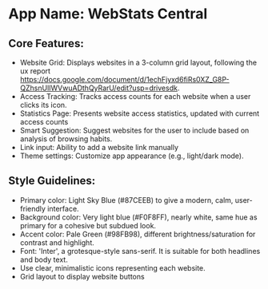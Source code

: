 # **App Name**: WebStats Central

## Core Features:

- Website Grid: Displays websites in a 3-column grid layout, following the ux report https://docs.google.com/document/d/1echFjyxd6fiRs0XZ_G8P-QZhsnUlIWVwuADthQyRarU/edit?usp=drivesdk.
- Access Tracking: Tracks access counts for each website when a user clicks its icon.
- Statistics Page: Presents website access statistics, updated with current access counts
- Smart Suggestion: Suggest websites for the user to include based on analysis of browsing habits.
- Link input: Ability to add a website link manually
- Theme settings: Customize app appearance (e.g., light/dark mode).

## Style Guidelines:

- Primary color: Light Sky Blue (#87CEEB) to give a modern, calm, user-friendly interface.
- Background color: Very light blue (#F0F8FF), nearly white, same hue as primary for a cohesive but subdued look.
- Accent color: Pale Green (#98FB98), different brightness/saturation for contrast and highlight.
- Font: 'Inter', a grotesque-style sans-serif. It is suitable for both headlines and body text.
- Use clear, minimalistic icons representing each website.
- Grid layout to display website buttons